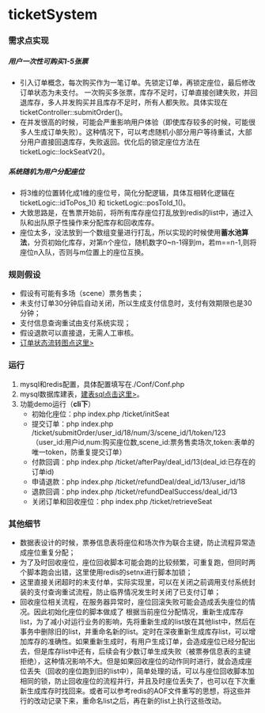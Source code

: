 # ticketSystem
### 需求点实现
##### 用户一次性可购买1-5张票
- 引入订单概念，每次购买作为一笔订单。先锁定订单，再锁定座位，最后修改订单状态为未支付。
一次购买多张票，库存不足时，订单直接创建失败，并回退库存，多人并发购买并且库存不足时，所有人都失败。具体实现在ticketController::submitOrder()。
- 在并发很高的时候，可能会严重影响用户体验（即使库存较多的时候，可能很多人生成订单失败）。这种情况下，可以考虑随机小部分用户等待重试，大部分用户直接回退库存，失败返回。优化后的锁定座位方法在ticketLogic::lockSeatV2()。
##### 系统随机为用户分配座位
- 将3维的位置转化成1维的座位号，简化分配逻辑，具体互相转化逻辑在ticketLogic::idToPos_1() 和 ticketLogic::posToId_1()。
- 大致思路是，在售票开始前，将所有库存座位打乱放到redis的list中，通过入队和出队原子性操作来分配库存和回收库存。
- 座位太多，没法放到一个数组变量进行打乱，所以实现的时候使用**蓄水池算法**，分页初始化库存，对第n个座位，随机数字0~n-1得到m，若m==n-1,则将座位n入队，否则与m位置上的座位互换。
### 规则假设
+ 假设有可能有多场（scene）票务售卖；
+ 未支付订单30分钟后自动关闭，所以生成支付信息时，支付有效期限也是30分钟；
+ 支付信息查询重试由支付系统实现；
+ 假设退款可以直接退，无需人工审核。
+ [订单状态流转图点这里>](https://github.com/pj919715177/ticketSystem/edit/master/deal_state.png "deal_state")
### 运行
1. mysql和redis配置，具体配置填写在./Conf/Conf.php
2. mysql数据库建表，[建表sql点击这里>](https://github.com/pj919715177/ticketSystem/edit/master/sql.md)。
3. 功能demo运行（**cli下**）
    * 初始化座位：php index.php /ticket/initSeat
    * 提交订单：php index.php /ticket/submitOrder/user_id/18/num/3/scene_id/1/token/123 （user_id:用户id,num:购买座位数,scene_id:票务售卖场次,token:表单的唯一token，防重复提交订单）
    * 付款回调：php index.php /ticket/afterPay/deal_id/13(deal_id:已存在的订单id)
    * 申请退款：php index.php /ticket/refundDeal/deal_id/13/user_id/18
    * 退款回调：php index.php /ticket/refundDealSuccess/deal_id/13
    * 关闭订单和回收座位：php index.php /ticket/retrieveSeat
### 其他细节
- 数据表设计的时候，票券信息表将座位和场次作为联合主键，防止流程异常造成座位重复分配；
- 为了及时回收座位，座位回收脚本可能会跑的比较频繁，可重复跑，但同时两个脚本跑会出错，这里使用redis的setnx进行脚本加锁；
- 这里直接关闭超时的未支付单，实际实现里，可以在关闭之前调用支付系统封装的支付查询重试流程，防止临界情况发生时关闭了已支付订单；
- 回收座位相关流程，在服务器异常时，座位回滚失败可能会造成丢失座位的情况。因此初始化座位的脚本做成了 根据当前座位分配情况，重新生成库存list，为了减小对运行业务的影响，先将重新生成的list放在其他list中，然后在事务中删除旧的list，并重命名新的list。定时在深夜重新生成库存list，可以增加库存的准确性。如果重新生成时，有用户生成订单，会造成座位已经分配出去，但是库存list中还有，后续会有少数订单生成失败（被票券信息表的主键拒绝），这种情况影响不大。但是如果回收座位的动作同时进行，就会造成座位丢失（回收的座位跑到旧的list中），简单处理的话，可以与座位回收脚本加相同的锁，防止回收座位的流程并行，并且及时座位丢失了，也可以在下次重新生成库存时找回来。或者可以参考redis的AOF文件重写的思想，将这些并行的改动记录下来，重命名list之后，再在新的list上执行这些改动。
